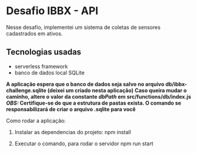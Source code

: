 # Desafio IBBX - API

Nesse desafio, implementei um sistema de coletas de sensores cadastrados em ativos.

## Tecnologias usadas
* serverless framework
* banco de dados local SQLite

**A aplicação espera que o banco de dados seja salvo no arquivo db/ibbx-challenge.sqlite (deixei um criado nesta aplicação)**
**Caso queira mudar o caminho, altere o valor da constante *dbPath* em src/functions/db/index.js**
***OBS:* Certifique-se de que a estrutura de pastas exista. O comando se responsabilizará de criar o arquivo .sqlite para você**

Como rodar a aplicação:

1. Instalar as dependencias do projeto:
    npm install

2. Executar o comando, para rodar o servidor
    npm run start